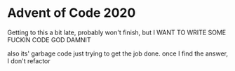 # Advent of Code 2020

Getting to this a bit late, probably won't finish, but I WANT TO WRITE SOME FUCKIN CODE GOD DAMNIT

also its' garbage code just trying to get the job done. once I find the answer, I don't refactor
